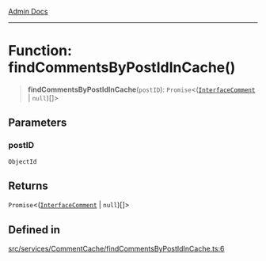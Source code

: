[Admin Docs](/)

***

# Function: findCommentsByPostIdInCache()

> **findCommentsByPostIdInCache**(`postID`): `Promise`\<([`InterfaceComment`](../../../../models/Comment/interfaces/InterfaceComment.md) \| `null`)[]\>

## Parameters

### postID

`ObjectId`

## Returns

`Promise`\<([`InterfaceComment`](../../../../models/Comment/interfaces/InterfaceComment.md) \| `null`)[]\>

## Defined in

[src/services/CommentCache/findCommentsByPostIdInCache.ts:6](https://github.com/Suyash878/talawa-api/blob/cfd688207611ba245c99edd8dbaccb2cdbf6a043/src/services/CommentCache/findCommentsByPostIdInCache.ts#L6)
